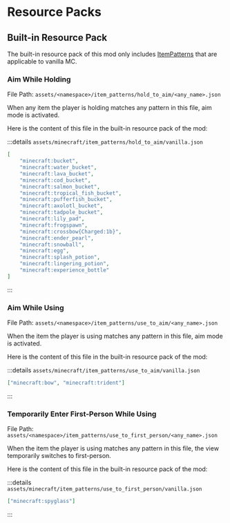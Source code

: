 # Resource Packs

## Built-in Resource Pack

The built-in resource pack of this mod only includes [ItemPatterns](./ItemPattern) that are applicable to vanilla MC.

### Aim While Holding

File Path: `assets/<namespace>/item_patterns/hold_to_aim/<any_name>.json`

When any item the player is holding matches any pattern in this file, aim mode is activated.

Here is the content of this file in the built-in resource pack of the mod:

:::details `assets/minecraft/item_patterns/hold_to_aim/vanilla.json`

```json
[
	"minecraft:bucket",
	"minecraft:water_bucket",
	"minecraft:lava_bucket",
	"minecraft:cod_bucket",
	"minecraft:salmon_bucket",
	"minecraft:tropical_fish_bucket",
	"minecraft:pufferfish_bucket",
	"minecraft:axolotl_bucket",
	"minecraft:tadpole_bucket",
	"minecraft:lily_pad",
	"minecraft:frogspawn",
	"minecraft:crossbow{Charged:1b}",
	"minecraft:ender_pearl",
	"minecraft:snowball",
	"minecraft:egg",
	"minecraft:splash_potion",
	"minecraft:lingering_potion",
	"minecraft:experience_bottle"
]
```

:::

### Aim While Using

File Path: `assets/<namespace>/item_patterns/use_to_aim/<any_name>.json`

When the item the player is using matches any pattern in this file, aim mode is activated.

Here is the content of this file in the built-in resource pack of the mod:

:::details `assets/minecraft/item_patterns/use_to_aim/vanilla.json`

```json
["minecraft:bow", "minecraft:trident"]
```

:::

### Temporarily Enter First-Person While Using

File Path: `assets/<namespace>/item_patterns/use_to_first_person/<any_name>.json`

When the item the player is using matches any pattern in this file, the view temporarily switches to first-person.

Here is the content of this file in the built-in resource pack of the mod:

:::details `assets/minecraft/item_patterns/use_to_first_person/vanilla.json`

```json
["minecraft:spyglass"]
```

:::
